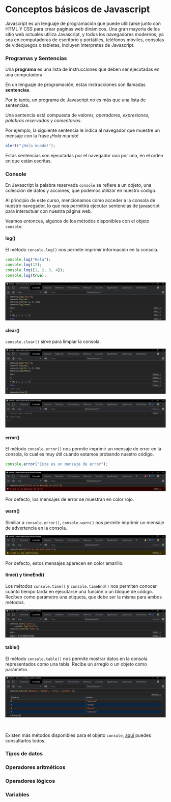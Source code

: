 # Conceptos básicos de Javascript

Javascript es un lenguaje de programación que puede utilizarse junto con HTML Y CSS para crear paginas web dinámicos. Una gran mayoría de los sitio web actuales utiliza Javascript, y todos los navegadores modernos, ya sea en computadoras de escritorio y portátiles, teléfonos móviles, consolas de videojuegos o tabletas, incluyen interpretes de Javascript.

### Programas y Sentencias
Una **programa** es una lista de instrucciones que deben ser ejecutadas en una computadora.

En un lenguaje de programación, estas instrucciones son llamadas **sentencias**.

Por lo tanto, un programa de Javascript no es más que una lista de sentencias.

Una sentencia está compuesta de *valores, operadores, expresiones, palabras reservadas y comentarios*.

Por ejemplo, la siguiente sentencia le indica al navegador que muestre un mensaje con la frase *¡Hola mundo!*

```javascript
alert("¡Hola mundo!");
```

Estas sentencias son ejecutadas por el navegador una por una, en el orden en que están escritas.

### Console
En Javascript la palabra reservada `console` se refiere a un objeto, una colección de datos y acciones, que podemos utilizar en nuestro código.

Al principio de este curso, mencionamos como acceder a la consola de nuestro navegador, lo que nos permitirá ejecutar sentencias de javascript para interactuar con nuestra página web.

Veamos entonces, algunos de los métodos disponibles con el objeto `console`.

#### log()
El método `console.log()` nos permite imprimir información en la consola.

```javascript
console.log("Hola");
console.log(12);
console.log([1, 2, 3, 4]);
console.log(true);
```

<p align="center">
    <img src="./img/js/consoleLog.png">
</p>

#### clear()
`console.clear()` sirve para limpiar la consola.
<p align="center">
    <img src="./img/js/consoleClear.png">
</p>
<p align="center">
    <img src="./img/js/consoleClear2.png">
</p>

#### error()
El método `console.error()` nos permite imprimir un mensaje de error en la consola, lo cual es muy útil cuando estamos probando nuestro código.

```javascript
console.error("Este es un mensaje de error");
```
<p align="center">
    <img src="./img/js/consoleError.png">
</p>

Por defecto, los mensajes de error se muestran en color rojo.

#### warn()

Similiar a `console.error()`, `console.warn()` nos permite imprimir un mensaje de advertencia en la consola.
<p align="center">
    <img src="./img/js/consoleWarn.png">
</p>

Por defecto, estos mensajes aparecen en color amarillo.

#### time() y timeEnd()
Los métodos `console.time()` y `console.timeEnd()` nos permiten conocer cuanto tiempo tarda en ejecutarse una función o un bloque de código. Reciben como parámetro una etiqueta, que debe ser la misma para ambos métodos.
<p align="center">
    <img src="./img/js/consoleTime.png">
</p>

#### table()
El método `console.table()` nos permite mostrar datos en la consola representados como una tabla. Recibe un arreglo o un objeto como parámetro.
<p align="center">
    <img src="./img/js/consoleTable.png">
</p>

<br>

Existen más métodos disponibles para el objeto `console`, [aquí](https://developer.mozilla.org/es/docs/Web/API/Console) puedes consultarlos todos.



### Tipos de datos

### Operadores aritméticos

### Operadores lógicos

### Variables

